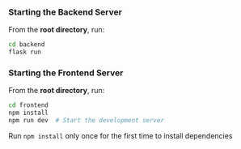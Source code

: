 ### Starting the Backend Server
From the **root directory**, run:

```bash
cd backend
flask run
```
### Starting the Frontend Server
From the **root directory**, run:

```bash
cd frontend
npm install  
npm run dev  # Start the development server
```
Run ```npm install``` only once for the first time to install dependencies

